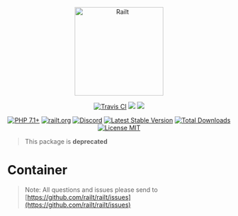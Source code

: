 <p align="center">
    <img src="https://railt.org/images/logo-dark.svg" width="200" alt="Railt" />
</p>
<p align="center">
    <a href="https://travis-ci.org/railt/container"><img src="https://travis-ci.org/railt/container.svg?branch=1.4.x" alt="Travis CI" /></a>
    <a href="https://codeclimate.com/github/railt/container/test_coverage"><img src="https://api.codeclimate.com/v1/badges/a85e7ef197001a446e16/test_coverage" /></a>
    <a href="https://codeclimate.com/github/railt/container/maintainability"><img src="https://api.codeclimate.com/v1/badges/a85e7ef197001a446e16/maintainability" /></a>
</p>
<p align="center">
    <a href="https://packagist.org/packages/railt/container"><img src="https://img.shields.io/badge/PHP-7.1+-6f4ca5.svg" alt="PHP 7.1+"></a>
    <a href="https://railt.org"><img src="https://img.shields.io/badge/official-site-6f4ca5.svg" alt="railt.org"></a>
    <a href="https://discord.gg/ND7SpD4"><img src="https://img.shields.io/badge/discord-chat-6f4ca5.svg" alt="Discord"></a>
    <a href="https://packagist.org/packages/railt/container"><img src="https://poser.pugx.org/railt/container/version" alt="Latest Stable Version"></a>
    <a href="https://packagist.org/packages/railt/container"><img src="https://poser.pugx.org/railt/container/downloads" alt="Total Downloads"></a>
    <a href="https://raw.githubusercontent.com/railt/container/1.4.x/LICENSE.md"><img src="https://poser.pugx.org/railt/container/license" alt="License MIT"></a>
</p>

> This package is **deprecated**

# Container

> Note: All questions and issues please send 
to [https://github.com/railt/railt/issues](https://github.com/railt/railt/issues)


